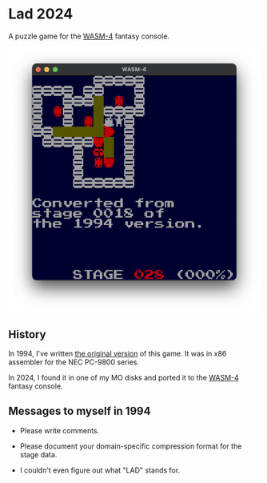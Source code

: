 # Lad 2024

A puzzle game for the [WASM-4] fantasy console.

![screenshot](img/screenshot.png)

[WASM-4]: https://wasm4.org

## History

In 1994, I've written [the original version] of this game.
It was in x86 assembler for the NEC PC-9800 series.

In 2024, I found it in one of my MO disks and ported it
to the [WASM-4] fantasy console.

[the original version]: https://github.com/yamt/lad1994

## Messages to myself in 1994

* Please write comments.

* Please document your domain-specific compression format
  for the stage data.

* I couldn't even figure out what "LAD" stands for.
